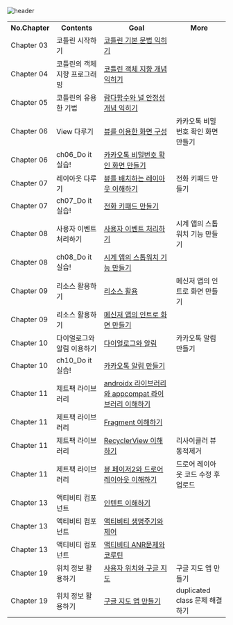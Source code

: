 
![header](https://capsule-render.vercel.app/api?type=Rounded&color=gradient&height=100&section=footer&text=2022-2%20Mobile%20App%20Programming&fontSize=30)

<table>
  <th> No.Chapter </th>
  <th> Contents </th>
  <th> Goal </th>
  <th> More </th>
  <tr>
    <td> Chapter 03 </td>
    <td> 
        코틀린 시작하기
    </td>
    <td> <a href="https://github.com/B-JayU/2022-2-Mobile-App-Programing/blob/afab8bc8c9d30f8cf3e7a65afc57be71ec014408/Kotlin%20%E1%84%86%E1%85%AE%E1%86%AB%E1%84%87%E1%85%A5%E1%86%B8%20%E1%84%8B%E1%85%B5%E1%84%85%E1%85%A9%E1%86%AB/ch03.%20%E1%84%8F%E1%85%A9%E1%84%90%E1%85%B3%E1%86%AF%E1%84%85%E1%85%B5%E1%86%AB%20%E1%84%89%E1%85%B5%E1%84%8C%E1%85%A1%E1%86%A8%E1%84%92%E1%85%A1%E1%84%80%E1%85%B5.pdf">코틀린 기본 문법 익히기 </td>
    <td></td>
  </tr>
  <tr>
    <td> Chapter 04 </td>
    <td> 
      코틀린의 객체 지향 프로그래밍
    </td>
    <td> <a href="https://github.com/B-JayU/2022-2-Mobile-App-Programing/blob/afab8bc8c9d30f8cf3e7a65afc57be71ec014408/Kotlin%20%E1%84%86%E1%85%AE%E1%86%AB%E1%84%87%E1%85%A5%E1%86%B8%20%E1%84%8B%E1%85%B5%E1%84%85%E1%85%A9%E1%86%AB/ch04.%20%E1%84%8F%E1%85%A9%E1%84%90%E1%85%B3%E1%86%AF%E1%84%85%E1%85%B5%E1%86%AB%20%E1%84%80%E1%85%A2%E1%86%A8%E1%84%8E%E1%85%A6%E1%84%8C%E1%85%B5%E1%84%92%E1%85%A3%E1%86%BC%20%E1%84%91%E1%85%B3%E1%84%85%E1%85%A9%E1%84%80%E1%85%B3%E1%84%85%E1%85%A2%E1%84%86%E1%85%B5%E1%86%BC.pdf">코틀린 객체 지향 개념 익히기</td>
    <td></td>
  </tr>
  <tr>
    <td> Chapter 05 </td>
    <td> 
      코틀린의 유용한 기법
    </td>
    <td> <a href="https://github.com/B-JayU/2022-2-Mobile-App-Programing/blob/afab8bc8c9d30f8cf3e7a65afc57be71ec014408/Kotlin%20%E1%84%86%E1%85%AE%E1%86%AB%E1%84%87%E1%85%A5%E1%86%B8%20%E1%84%8B%E1%85%B5%E1%84%85%E1%85%A9%E1%86%AB/ch05.%20%E1%84%8F%E1%85%A9%E1%84%90%E1%85%B3%E1%86%AF%E1%84%85%E1%85%B5%E1%86%AB%E1%84%8B%E1%85%B4%20%E1%84%8B%E1%85%B2%E1%84%8B%E1%85%AD%E1%86%BC%E1%84%92%E1%85%A1%E1%86%AB%20%E1%84%80%E1%85%B5%E1%84%87%E1%85%A5%E1%86%B8.pdf
">람다함수와 널 안정성 개념 익히기</td>
    <td></td>
  </tr>
  <tr>
    <td> Chapter 06 </td>
    <td> 
      View 다루기
    </td>
    <td> <a href="https://github.com/B-JayU/2022-2-Mobile-App-Programing/blob/a95bab3486b9445b4068d3ea7d0524e6a72226cf/CH06_View/%EB%B7%B0%EB%A5%BC%20%EC%9D%B4%EC%9A%A9%ED%95%9C%20%ED%99%94%EB%A9%B4%EA%B5%AC%EC%84%B1.md">뷰를 이용한 화면 구성 </td>
    <td> 카카오톡 비밀번호 확인 화면 만들기 </td>
  </tr>
  <tr>
    <td> Chapter 06 </td>
    <td> 
      ch06_Do it 실습!
    </td>
    <td> <a href="https://github.com/B-JayU/2022-2-Mobile-App-Programing/tree/main/CH06_View/kakao_password">카카오톡 비밀번호 확인 화면 만들기 </td>
    <td></td>
  </tr>
  <tr>
    <td> Chapter 07 </td>
    <td> 
      레이아웃 다루기
    </td>
    <td> <a href="https://github.com/B-JayU/2022-2-Mobile-App-Programing/blob/63b726e801297839029d0a9599d79c79697cbe61/CH07_Layout/%EB%A0%88%EC%9D%B4%EC%95%84%EC%9B%83.md">뷰를 배치하는 레이아웃 이해하기 </td>
    <td> 전화 키패드 만들기 </td>
  </tr>
  <tr>
    <td> Chapter 07 </td>
    <td> 
      ch07_Do it 실습!
    </td>
    <td> <a href="https://github.com/B-JayU/2022-2-Mobile-App-Programing/tree/main/CH07_Layout/%EC%A0%84%ED%99%94%20%ED%82%A4%ED%8C%A8%EB%93%9C%20%EB%A7%8C%EB%93%A4%EA%B8%B0">전화 키패드 만들기 </td>
    <td></td>
  </tr>
  <tr>
    <td> Chapter 08 </td>
    <td> 
      사용자 이벤트 처리하기
    </td>
    <td> <a href="https://github.com/B-JayU/2022-2-Mobile-App-Programing/blob/0921dc44c0fb97e574474975eedfba333a887ecd/CH08_%EC%82%AC%EC%9A%A9%EC%9E%90%20%EC%9D%B4%EB%B2%A4%ED%8A%B8%20%EC%B2%98%EB%A6%AC%ED%95%98%EA%B8%B0/%EC%82%AC%EC%9A%A9%EC%9E%90%20%EC%9D%B4%EB%B2%A4%ED%8A%B8.md"> 사용자 이벤트 처리하기 </td>
    <td> 시계 앱의 스톱워치 기능 만들기 </td>
  </tr>
  <tr>
    <td> Chapter 08 </td>
    <td> 
      ch08_Do it 실습!
    </td>
    <td> <a href="https://github.com/B-JayU/2022-2-Mobile-App-Programing/tree/main/CH08_%EC%82%AC%EC%9A%A9%EC%9E%90%20%EC%9D%B4%EB%B2%A4%ED%8A%B8%20%EC%B2%98%EB%A6%AC%ED%95%98%EA%B8%B0/%E1%84%89%E1%85%B5%E1%84%80%E1%85%A8%20%E1%84%8B%E1%85%A2%E1%86%B8%E1%84%8B%E1%85%B4%20%E1%84%89%E1%85%B3%E1%84%90%E1%85%A9%E1%86%B8%E1%84%8B%E1%85%AF%E1%84%8E%E1%85%B5%20%E1%84%80%E1%85%B5%E1%84%82%E1%85%B3%E1%86%BC%20%E1%84%86%E1%85%A1%E1%86%AB%E1%84%83%E1%85%B3%E1%86%AF%E1%84%80%E1%85%B5"> 시계 앱의 스톱워치 기능 만들기 </td>
    <td></td>
  </tr> 
  <tr>
    <td> Chapter 09 </td>
    <td> 
      리소스 활용하기
    </td>
    <td> <a href="https://github.com/B-JayU/2022-2-Mobile-App-Programing/blob/633b19d24250387b94fbcdec9619c9f42d817bf8/CH09_%EB%A6%AC%EC%86%8C%EC%8A%A4%20%ED%99%9C%EC%9A%A9%ED%95%98%EA%B8%B0/%EB%A6%AC%EC%86%8C%EC%8A%A4%20%ED%99%9C%EC%9A%A9.md"> 리소스 활용 </td>
    <td> 메신저 앱의 인트로 화면 만들기 </td>
  </tr>
  <tr>
    <td> Chapter 09 </td>
    <td> 
      리소스 활용하기
    </td>
    <td> <a href="https://github.com/B-JayU/2022-2-Mobile-App-Programing/tree/main/CH09_%EB%A6%AC%EC%86%8C%EC%8A%A4%20%ED%99%9C%EC%9A%A9%ED%95%98%EA%B8%B0/%E1%84%86%E1%85%A6%E1%84%89%E1%85%B5%E1%86%AB%E1%84%8C%E1%85%A5%20%E1%84%8B%E1%85%A2%E1%86%B8%E1%84%8B%E1%85%B4%20%E1%84%8B%E1%85%B5%E1%86%AB%E1%84%90%E1%85%B3%E1%84%85%E1%85%A9%20%E1%84%92%E1%85%AA%E1%84%86%E1%85%A7%E1%86%AB"> 메신저 앱의 인트로 화면 만들기 </td>
    <td> </td>
  </tr>
  <tr>
    <td> Chapter 10 </td>
    <td> 
      다이얼로그와 알림 이용하기
    </td>
    <td> <a href="https://github.com/B-JayU/2022-2-Mobile-App-Programing/blob/485d9b7ea72565699de761242295ef605a492dd7/CH10_%EB%8B%A4%EC%9D%B4%EC%96%BC%EB%A1%9C%EA%B7%B8%EC%99%80%20%EC%95%8C%EB%A6%BC%20%EC%9D%B4%EC%9A%A9%ED%95%98%EA%B8%B0/%EB%8B%A4%EC%9D%B4%EC%96%BC%EB%A1%9C%EA%B7%B8%EC%99%80%20%EC%95%8C%EB%A6%BC.md"> 다이얼로그와 알림 </td>
    <td> 카카오톡 알림 만들기 </td>
  </tr>
  <tr>
    <td> Chapter 10 </td>
    <td> 
      ch10_Do it 실습!
    </td>
    <td> <a href="https://github.com/B-JayU/2022-2-Mobile-App-Programing/tree/main/CH10_%EB%8B%A4%EC%9D%B4%EC%96%BC%EB%A1%9C%EA%B7%B8%EC%99%80%20%EC%95%8C%EB%A6%BC%20%EC%9D%B4%EC%9A%A9%ED%95%98%EA%B8%B0/%E1%84%8F%E1%85%A1%E1%84%8F%E1%85%A1%E1%84%8B%E1%85%A9%E1%84%90%E1%85%A9%E1%86%A8%20%E1%84%8B%E1%85%A1%E1%86%AF%E1%84%85%E1%85%B5%E1%86%B7%20%E1%84%86%E1%85%A1%E1%86%AB%E1%84%83%E1%85%B3%E1%86%AF%E1%84%80%E1%85%B5"> 카카오톡 알림 만들기 </td>
    <td> </td>
  </tr>
  <tr>
    <td> Chapter 11 </td>
    <td> 
      제트팩 라이브러리
    </td>
    <td> <a href="https://github.com/B-JayU/2022-2-Mobile-App-Programing/blob/2edef26ae8743e9fa040488edede3804717c08b3/CH11_%EC%A0%9C%ED%8A%B8%ED%8C%A9%20%EB%9D%BC%EC%9D%B4%EB%B8%8C%EB%9F%AC%EB%A6%AC/(1)%20Androidx%EC%99%80%20appcompat%20%EB%9D%BC%EC%9D%B4%EB%B8%8C%EB%9F%AC%EB%A6%AC%20%EC%9D%B4%ED%95%B4.md">androidx 라이브러리와 appcompat 라이브러리 이해하기 </td>
    <td></td>
  </tr>
  <tr>
    <td> Chapter 11 </td>
    <td> 
      제트팩 라이브러리
    </td>
    <td> <a href="https://github.com/B-JayU/2022-2-Mobile-App-Programing/blob/d5aa498026f40bccf7c62c843aadd4d922aad5bf/CH11_%EC%A0%9C%ED%8A%B8%ED%8C%A9%20%EB%9D%BC%EC%9D%B4%EB%B8%8C%EB%9F%AC%EB%A6%AC/(2)%20%ED%94%84%EB%9E%98%EA%B7%B8%EB%A8%BC%ED%8A%B8%20%EC%9D%B4%ED%95%B4%ED%95%98%EA%B8%B0.md">Fragment 이해하기 </td>
    <td></td>
  </tr>
  <tr>
    <td> Chapter 11 </td>
    <td> 
      제트팩 라이브러리
    </td>
    <td> <a href="https://github.com/B-JayU/2022-2-Mobile-App-Programing/blob/fa31cc95707c6ded8e2b57f4335c0b69135a3b55/CH11_%EC%A0%9C%ED%8A%B8%ED%8C%A9%20%EB%9D%BC%EC%9D%B4%EB%B8%8C%EB%9F%AC%EB%A6%AC/(3)%20%EB%A6%AC%EC%82%AC%EC%9D%B4%ED%81%B4%EB%9F%AC%20%EB%B7%B0%20%EC%9D%B4%ED%95%B4%ED%95%98%EA%B8%B0.md">RecyclerView 이해하기 </td>
    <td>리사이클러 뷰 동적제거</td>
  </tr>
  <tr>
    <td> Chapter 11 </td>
    <td> 
      제트팩 라이브러리
    </td>
    <td> <a href="https://github.com/B-JayU/2022-2-Mobile-App-Programing/blob/2d8f9e6bd9c6221f34364ac503564aa087e154e1/CH11_%EC%A0%9C%ED%8A%B8%ED%8C%A9%20%EB%9D%BC%EC%9D%B4%EB%B8%8C%EB%9F%AC%EB%A6%AC/(4)%20%EB%B7%B0%ED%8E%98%EC%9D%B4%EC%A0%802%EC%99%80%20%EB%93%9C%EB%A1%9C%EC%96%B4%EB%A0%88%EC%9D%B4%EC%95%84%EC%9B%83%20%EC%9D%B4%ED%95%B4%ED%95%98%EA%B8%B0.md">뷰 페이저2와 드로어레이아웃 이해하기</td>
    <td>드로어 레이아웃 코드 수정 후 업로드</td>
  </tr>
  <tr>
    <td> Chapter 13 </td>
    <td> 
      액티비티 컴포넌트
    </td>
    <td> <a href="https://github.com/B-JayU/2022-2-Mobile-App-Programing/blob/eb719f7d48fab783697186ad6848bd36b22723a5/CH13_%EC%95%A1%ED%8B%B0%EB%B9%84%ED%8B%B0%20%EC%BB%B4%ED%8F%AC%EB%84%8C%ED%8A%B8/%EC%9D%B8%ED%85%90%ED%8A%B8%20%EC%9D%B4%ED%95%B4%ED%95%98%EA%B8%B0(1).md">인텐트 이해하기</td>
    <td> </td>
  </tr>
  <tr>
    <td> Chapter 13 </td>
    <td> 
      액티비티 컴포넌트
    </td>
    <td> <a href="https://github.com/B-JayU/2022-2-Mobile-App-Programing/blob/6e116099391c0235fd2b7ece9fd128cde0fa3e29/CH13_%EC%95%A1%ED%8B%B0%EB%B9%84%ED%8B%B0%20%EC%BB%B4%ED%8F%AC%EB%84%8C%ED%8A%B8/%EC%95%A1%ED%8B%B0%EB%B9%84%ED%8B%B0%20%EC%83%9D%EB%AA%85%EC%A3%BC%EA%B8%B0%EC%99%80%20%EC%A0%9C%EC%96%B4.md">액티비티 생명주기와 제어</td>
    <td> </td>
  </tr>
  <tr>
    <td> Chapter 13 </td>
    <td> 
      액티비티 컴포넌트
    </td>
    <td> <a href="https://github.com/B-JayU/2022-2-Mobile-App-Programing/blob/78e63dc9fe397454a1429fe659d11df6de102d9a/CH13_%EC%95%A1%ED%8B%B0%EB%B9%84%ED%8B%B0%20%EC%BB%B4%ED%8F%AC%EB%84%8C%ED%8A%B8/%EC%95%A1%ED%8B%B0%EB%B9%84%ED%8B%B0%20ANR%20%EB%AC%B8%EC%A0%9C%EC%99%80%20%EC%BD%94%EB%A3%A8%ED%8B%B4.md">액티비티 ANR문제와 코루틴</td>
    <td> </td>
  </tr>
  <tr>
    <td> Chapter 19 </td>
    <td> 
      위치 정보 활용하기
    </td>
    <td> <a href="https://github.com/B-JayU/2022-2-Mobile-App-Programing/blob/212f75aaf42eb2a636512886ce43e584657de1a0/CH13_%EC%95%A1%ED%8B%B0%EB%B9%84%ED%8B%B0%20%EC%BB%B4%ED%8F%AC%EB%84%8C%ED%8A%B8/%EC%9C%84%EC%B9%98%20%EC%A0%95%EB%B3%B4%20%ED%99%9C%EC%9A%A9%ED%95%98%EA%B8%B0.md">사용자 위치와 구글 지도</td>
    <td> 구글 지도 앱 만들기 </td>
  </tr>
  <tr>
    <td> Chapter 19 </td>
    <td> 
      위치 정보 활용하기
    </td>
    <td> <a href="https://github.com/B-JayU/2022-2-Mobile-App-Programing/tree/main/CH19_%E1%84%8B%E1%85%B1%E1%84%8E%E1%85%B5%20%E1%84%8C%E1%85%A5%E1%86%BC%E1%84%87%E1%85%A9%20%E1%84%92%E1%85%AA%E1%86%AF%E1%84%8B%E1%85%AD%E1%86%BC%E1%84%92%E1%85%A1%E1%84%80%E1%85%B5"> 구글 지도 앱 만들기 </td>
    <td> duplicated class 문제 해결하기 </td>
  </tr>
</table>


